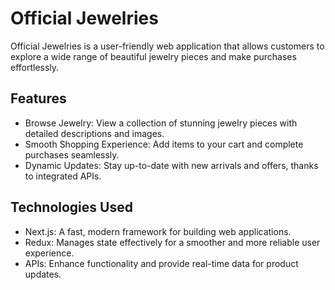 # Official Jewelries
Official Jewelries is a user-friendly web application that allows customers to explore a wide range of beautiful jewelry pieces and make purchases effortlessly.

## Features
- Browse Jewelry: View a collection of stunning jewelry pieces with detailed descriptions and images.
- Smooth Shopping Experience: Add items to your cart and complete purchases seamlessly.
- Dynamic Updates: Stay up-to-date with new arrivals and offers, thanks to integrated APIs.

## Technologies Used
- Next.js: A fast, modern framework for building web applications.
- Redux: Manages state effectively for a smoother and more reliable user experience.
- APIs: Enhance functionality and provide real-time data for product updates.
